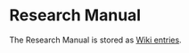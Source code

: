 # Research Manual

The Research Manual is stored as [Wiki entries](https://github.com/johanneswieland/RA-Manual/wiki).
